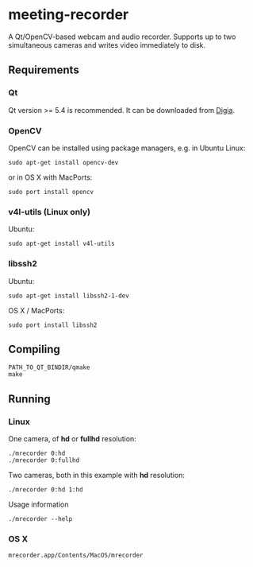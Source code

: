 # meeting-recorder

A Qt/OpenCV-based webcam and audio recorder.  Supports up to two simultaneous cameras and writes video immediately to disk. 

## Requirements

### Qt

Qt version >= 5.4 is recommended.  It can be downloaded from
[Digia](https://www.qt.io/download-open-source/).

### OpenCV

OpenCV can be installed using package managers, e.g. in Ubuntu Linux:

	sudo apt-get install opencv-dev

or in OS X with MacPorts:

	sudo port install opencv

### v4l-utils (Linux only)

Ubuntu:

	sudo apt-get install v4l-utils

### libssh2

Ubuntu:

    sudo apt-get install libssh2-1-dev
        
OS X / MacPorts:

    sudo port install libssh2



## Compiling

	PATH_TO_QT_BINDIR/qmake
	make

## Running

### Linux

One camera, of **hd** or **fullhd** resolution:

	./mrecorder 0:hd
	./mrecorder 0:fullhd

Two cameras, both in this example with **hd** resolution:

	./mrecorder 0:hd 1:hd

Usage information

	./mrecorder --help

### OS X

	mrecorder.app/Contents/MacOS/mrecorder

